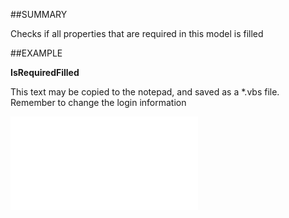 

##SUMMARY

Checks if all properties that are required in this model is filled


##EXAMPLE

**IsRequiredFilled**

This text may be copied to the notepad, and saved as a *.vbs file. Remember to change the login information

![](../../Examples/vbs/SOPerson.IsRequiredFilled.vbs.txt)





